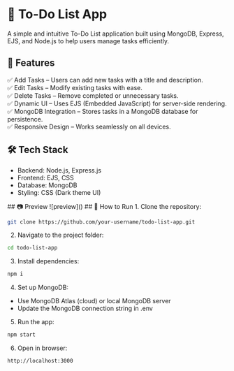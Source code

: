 # 📝 To-Do List App
A simple and intuitive To-Do List application built using MongoDB, Express, EJS, and Node.js to help users manage tasks efficiently.
## 🚀 Features
✅ Add Tasks – Users can add new tasks with a title and description.</br>
✅ Edit Tasks – Modify existing tasks with ease.</br>
✅ Delete Tasks – Remove completed or unnecessary tasks.</br>
✅ Dynamic UI – Uses EJS (Embedded JavaScript) for server-side rendering.</br>
✅ MongoDB Integration – Stores tasks in a MongoDB database for persistence.</br>
✅ Responsive Design – Works seamlessly on all devices.</br>
## 🛠 Tech Stack
<ul>
  <li> Backend: Node.js, Express.js </li>
 <li>Frontend: EJS, CSS</li>
 <li>Database: MongoDB</li>
 <li>Styling: CSS (Dark theme UI)</li>
</ul>
## 📷 Preview ![preview]()
## 📌 How to Run
1. Clone the repository:

```bash
git clone https://github.com/your-username/todo-list-app.git
```
2. Navigate to the project folder:

```bash
cd todo-list-app
```
3. Install dependencies:

```bash
npm i
```
4. Set up MongoDB:
<ul>
<li>Use MongoDB Atlas (cloud) or local MongoDB server</li>
<li>Update the MongoDB connection string in .env</li>
</ul>

5. Run the app:
```bash
npm start
```
6. Open in browser:

```bash
http://localhost:3000 
```
